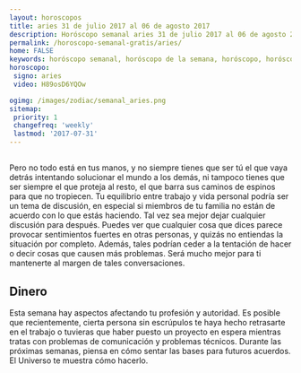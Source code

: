 ```yaml
---
layout: horoscopos
title: aries 31 de julio 2017 al 06 de agosto 2017 
description: Horóscopo semanal aries 31 de julio 2017 al 06 de agosto 2017. 
permalink: /horoscopo-semanal-gratis/aries/
home: FALSE
keywords: horóscopo semanal, horóscopo de la semana, horóscopo, horóscopo gratis,horóscopos, horóscopo esperanza gracia, horoscopos aries la semana, horóscopos gratis, Tarot, Astrologia, Zodíaco, aries, horoscopo gratis, semanal
horoscopo:
 signo: aries
 video: H89osD6YQOw

ogimg: /images/zodiac/semanal_aries.png
sitemap:
 priority: 1
 changefreq: 'weekly'
 lastmod: '2017-07-31'
---
```




## 

Pero no todo está en tus manos, y no siempre tienes que ser tú el que vaya detrás intentando solucionar el mundo a los demás, ni tampoco tienes que ser siempre el que proteja al resto, el que barra sus caminos de espinos para que no tropiecen.
Tu equilibrio entre trabajo y vida personal podría ser un tema de discusión, en especial si miembros de tu familia no están de acuerdo con lo que estás haciendo. Tal vez sea mejor dejar cualquier discusión para después. Puedes ver que cualquier cosa que dices parece provocar sentimientos fuertes en otras personas, y quizás no entiendas la situación por completo. Además, tales podrían ceder a la tentación de hacer o decir cosas que causen más problemas. Será mucho mejor para ti mantenerte al margen de tales conversaciones.

## Dinero

Esta semana hay aspectos afectando tu profesión y autoridad. Es posible que recientemente, cierta persona sin escrúpulos te haya hecho retrasarte en el trabajo o tuvieras que haber puesto un proyecto en espera mientras tratas con problemas de comunicación y problemas técnicos. Durante las próximas semanas, piensa en cómo sentar las bases para futuros acuerdos. El Universo te muestra cómo hacerlo.